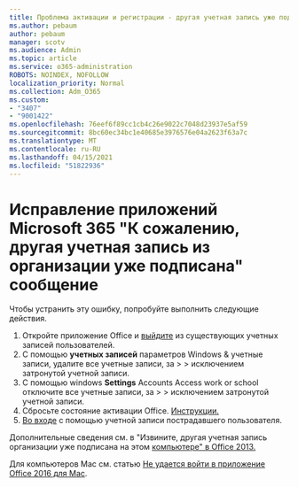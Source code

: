 ```yaml
---
title: Проблема активации и регистрации - другая учетная запись уже подписана в
ms.author: pebaum
author: pebaum
manager: scotv
ms.audience: Admin
ms.topic: article
ms.service: o365-administration
ROBOTS: NOINDEX, NOFOLLOW
localization_priority: Normal
ms.collection: Adm_O365
ms.custom:
- "3407"
- "9001422"
ms.openlocfilehash: 76eef6f89cc1cb4c26e9022c7048d23937e5af59
ms.sourcegitcommit: 8bc60ec34bc1e40685e3976576e04a2623f63a7c
ms.translationtype: MT
ms.contentlocale: ru-RU
ms.lasthandoff: 04/15/2021
ms.locfileid: "51822936"
---
```

# <a name="fixing-the-microsoft-365-apps-sorry-another-account-from-your-organization-is-already-signed-in-message"></a>Исправление приложений Microsoft 365 "К сожалению, другая учетная запись из организации уже подписана" сообщение

Чтобы устранить эту ошибку, попробуйте выполнить следующие действия.

1. Откройте приложение Office и [выйдите](https://support.office.com/article/5a20dc11-47e9-4b6f-945d-478cb6d92071) из существующих учетных записей пользователей.   
2. С помощью **учетных записей** параметров Windows & учетные записи, удалите все учетные записи, за  >    >  исключением затронутой учетной записи. 
3. С помощью windows **Settings** Accounts Access work or school отключите все учетные записи, за  >    >  исключением затронутой учетной записи. 
4. Сбросьте состояние активации Office. [Инструкции.](https://docs.microsoft.com/office365/troubleshoot/activation/reset-office-365-proplus-activation-state
)
5. [Во входе](https://support.office.com/article/628ea040-f265-49de-b986-be09c3ebf8a9) с помощью учетной записи пострадавшего пользователя. 

Дополнительные сведения см. в "Извините, другая учетная запись организации уже подписана на этом [компьютере" в Office 2013.](https://docs.microsoft.com/office/troubleshoot/error-messages/another-account-already-signed-in)

Для компьютеров Mac см. статью [Не удается войти в приложение Office 2016 для Mac](https://docs.microsoft.com/office365/troubleshoot/authentication/sign-in-to-office-2016-for-mac-fail).
